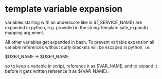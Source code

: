
template variable expansion
===========================

variables starting with an underscore like in ${_SERVICE_NAME} are
expanded in python, e.g. provided in the string.Template.safe_expand() mapping argument.

All other variables get expanded in bash. To prevent variable expansion
all variable references without curly brackets will be escaped in python, i.e.

  $USER_NAME -> \$USER_NAME

so to keep a variable in script, reference it as $VAR_NAME, and to
expand it before it gets written reference it as ${VAR_NAME}.
